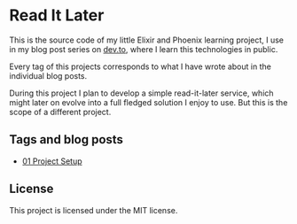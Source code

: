# Read It Later

This is the source code of my little Elixir and Phoenix learning project, I use in my blog post series on [dev.to](https://dev.to/), where I learn this technologies in public.

Every tag of this projects corresponds to what I have wrote about in the individual blog posts.

During this project I plan to develop a simple read-it-later service, which might later on evolve into a full fledged solution I enjoy to use. But this is the scope of a different project.

## Tags and blog posts

- [01 Project Setup](https://dev.to/oliverandrich/learn-elixir-and-phoenix-by-building-a-read-it-later-service-project-setup-3d1c)

## License

This project is licensed under the MIT license.
